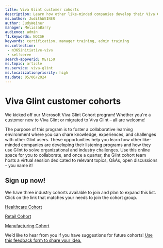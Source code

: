 ```yaml
---
title: Viva Glint customer cohorts
description: Learn how other like-minded companies develop their Viva Glint listening programs to solve challenges.
ms.author: JudithWEINER
author: JudyWeiner
manager: MelissaBarry
audience: admin
f1.keywords: NOCSH
keywords: certification, manager training, admin training
ms.collection: 
 - m365initiative-viva
 - selfserve
search-appverid: MET150
ms.topic: article
ms.service: viva-glint
ms.localizationpriority: high
ms.date: 05/06/2024
---
```


# Viva Glint customer cohorts

We kicked off our Microsoft Viva Glint Cohort program! Whether you're a customer new to Viva Glint or migrated to Viva Glint – all are welcome! 

The purpose of this program is to foster a collaborative learning environment where you can share knowledge, experiences, and challenges with other Glint users.  These opportunities help you learn how other like-minded companies are developing their listening programs and how they use Glint to solve organizational and industry challenges. Use this online space for you to collaborate, and once a quarter, the Glint cohort team hosts a virtual session dedicated to relevant topics, Q&As, open discussions - you name it!  

## Sign up now!

We have three industry cohorts available to join and plan to expand this list. Click on the link that matches  your needs to join the cohort group. 

[Healthcare Cohort](https://go.microsoft.com/fwlink/?linkid=2269828)

[Retail Cohort](https://go.microsoft.com/fwlink/?linkid=2269542)

[Manufacturing Cohort](https://go.microsoft.com/fwlink/?linkid=2269829) 
 
We’d like to hear from you if you have suggestions for future cohorts! [Use this feedback form to share your idea.](https://forms.office.com/r/nAUSbLrhAz)
